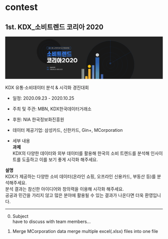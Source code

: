 # contest


## 1st. KDX_소비트렌드 코리아 2020   
![img_kdx1](KDX/img/kdx_event1.png)  

KDX 유통·소비데이터 분석 & 시각화 경진대회  
- 일정: 2020.09.23 - 2020.10.25  
- 주최 및 주관: MBN, KDX한국데이터거래소  
- 후원: NIA 한국정보화진흥원
- 데이터 제공기업: 삼성카드, 신한카드, Gin+, MCorporation  

- 세부 내용  
**과제**  
KDX의 다양한 데이터와 외부 데이터를 활용해 한국의 소비 트렌드를 분석해 인사이트를 도출하고 이를 보기 좋게 시각화 해주세요.  

**설명**  
KDX가 제공하는 다양한 소비 데이터(온라인 쇼핑, 오프라인 신용카드, 부동산 등)를 분석해주세요.  
분석 결과는 참신한 아이디어와 창의력을 이용해 시각화 해주세요.  
공공과 민간을 가리지 않고 많은 분야에 활용될 수 있는 결과가 나온다면 더욱 환영입니다.  


---

0. Subject  
have to discuss with team members...  

1. Merge MCorporation data
merge multiple excel(.xlsx) files into one file

